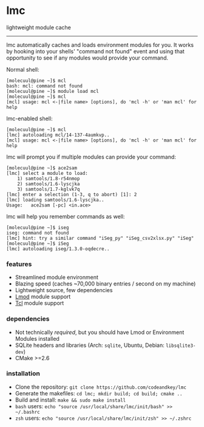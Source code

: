 # lmc
lightweight module cache

---

lmc automatically caches and loads environment modules for you. It works by hooking into your shells' "command not found" event and using that opportunity to see if any modules
would provide your command.

Normal shell:
~~~
[molecuul@pine ~]$ mcl
bash: mcl: command not found
[molecuul@pine ~]$ module load mcl
[molecuul@pine ~]$ mcl
[mcl] usage: mcl <-|file name> [options], do 'mcl -h' or 'man mcl' for help
~~~

lmc-enabled shell:
~~~
[molecuul@pine ~]$ mcl
[lmc] autoloading mcl/14-137-4aumkvp..
[mcl] usage: mcl <-|file name> [options], do 'mcl -h' or 'man mcl' for help
~~~

lmc will prompt you if multiple modules can provide your command:
~~~
[molecuul@pine ~]$ ace2sam
[lmc] select a module to load:
    1) samtools/1.8-r54nmop
    2) samtools/1.6-lyscjka
    3) samtools/1.7-kglvk7q
[lmc] enter a selection (1-3, q to abort) [1]: 2
[lmc] loading samtools/1.6-lyscjka..
Usage:   ace2sam [-pc] <in.ace>
~~~

lmc will help you remember commands as well:
~~~
[molecuul@pine ~]$ iseg
iseg: command not found
[lmc] hint: try a similar command "iSeg_py" "iSeg_csv2xlsx.py" "iSeg"
[molecuul@pine ~]$ iSeg
[lmc] autoloading iseg/1.3.0-oqdecre..
~~~

### features

- Streamlined module environment
- Blazing speed (caches ~70,000 binary entries / second on my machine)
- Lightweight source, few dependencies
- [Lmod](https://lmod.readthedocs.io/en/latest/) module support
- [Tcl](https://modules.readthedocs.io/en/latest/) module support

### dependencies

- Not technically _required_, but you should have Lmod or Environment Modules installed
- SQLite headers and libraries (Arch: `sqlite`, Ubuntu, Debian: `libsqlite3-dev`)
- CMake >=2.6

### installation

- Clone the repository: `git clone https://github.com/codeandkey/lmc`
- Generate the makefiles: `cd lmc; mkdir build; cd build; cmake ..`
- Build and install: `make && sudo make install`
- `bash` users: `echo "source /usr/local/share/lmc/init/bash" >> ~/.bashrc`
- `zsh` users: `echo "source /usr/local/share/lmc/init/zsh" >> ~/.zshrc`
